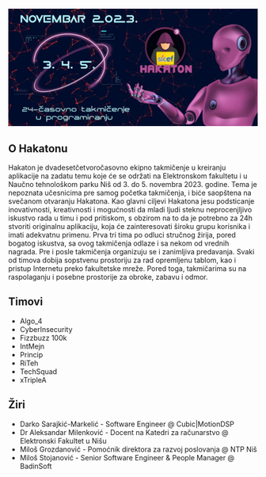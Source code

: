 ![SICEF Hakaton #9 Baner](./Baner.png)

## O Hakatonu

Hakaton je dvadesetčetvoročasovno ekipno takmičenje u kreiranju aplikacije na zadatu temu
koje će se održati na Elektronskom fakultetu i u Naučno tehnološkom parku Niš od 3. do 5.
novembra 2023. godine. Tema je nepoznata učesnicima pre samog početka takmičenja, i biće
saopštena na svečanom otvaranju Hakatona. Kao glavni ciljevi Hakatona jesu podsticanje
inovativnosti, kreativnosti i mogućnosti da mladi ljudi steknu neprocenjljivo iskustvo
rada u timu i pod pritiskom, s obzirom na to da je potrebno za 24h stvoriti originalnu
aplikaciju, koja će zainteresovati široku grupu korisnika i imati adekvatnu primenu.
Prva tri tima po odluci stručnog žirija, pored bogatog iskustva, sa ovog takmičenja
odlaze i sa nekom od vrednih nagrada. Pre i posle takmičenja organizuju se i zanimljiva
predavanja. Svaki od timova dobija sopstvenu prostoriju za rad opremljenu tablom, kao i
pristup Internetu preko fakultetske mreže. Pored toga, takmičarima su na raspolaganju i
posebne prostorije za obroke, zabavu i odmor.

## Timovi

- Algo_4
- CyberInsecurity
- Fizzbuzz 100k
- IntMejn
- Princip
- RiTeh
- TechSquad
- xTripleA

## Žiri

- Darko Sarajkić-Markelić - Software Engineer @ Cubic|MotionDSP
- Dr Aleksandar Milenković - Docent na Katedri za računarstvo @ Elektronski Fakultet u Nišu
- Miloš Grozdanović - Pomoćnik direktora za razvoj poslovanja @ NTP Niš
- Miloš Stojanović - Senior Software Engineer & People Manager @ BadinSoft
